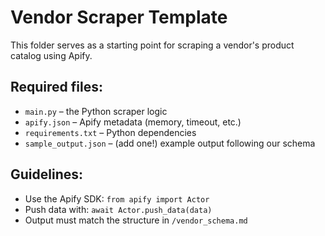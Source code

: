 # Vendor Scraper Template

This folder serves as a starting point for scraping a vendor's product catalog using Apify.

## Required files:
- `main.py` – the Python scraper logic
- `apify.json` – Apify metadata (memory, timeout, etc.)
- `requirements.txt` – Python dependencies
- `sample_output.json` – (add one!) example output following our schema

## Guidelines:
- Use the Apify SDK: `from apify import Actor`
- Push data with: `await Actor.push_data(data)`
- Output must match the structure in `/vendor_schema.md`
